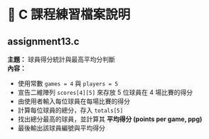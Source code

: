 # 📘 C 課程練習檔案說明

## assignment13.c
**主題：** 球員得分統計與最高平均分判斷  
**內容：**  
- 使用常數 `games = 4` 與 `players = 5`  
- 宣告二維陣列 `scores[4][5]` 來存放 5 位球員在 4 場比賽的得分  
- 由使用者輸入每位球員在每場比賽的得分  
- 計算每位球員的總分，存入 `totals[5]`  
- 找出總分最高的球員，並計算其 **平均得分 (points per game, ppg)**  
- 最後輸出該球員編號與平均得分  